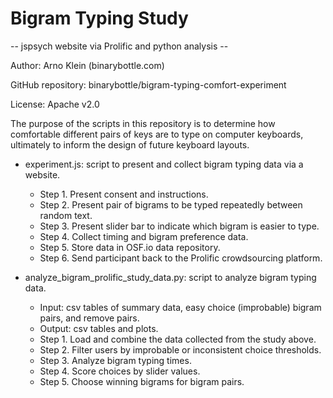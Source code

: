 # Bigram Typing Study 
-- jspsych website via Prolific and python analysis --

Author: Arno Klein (binarybottle.com)

GitHub repository: binarybottle/bigram-typing-comfort-experiment

License: Apache v2.0 

The purpose of the scripts in this repository is to determine how comfortable 
different pairs of keys are to type on computer keyboards, 
ultimately to inform the design of future keyboard layouts.

  - experiment.js: script to present and collect bigram typing data via a website.
  
    - Step 1. Present consent and instructions.
    - Step 2. Present pair of bigrams to be typed repeatedly between random text.
    - Step 3. Present slider bar to indicate which bigram is easier to type.
    - Step 4. Collect timing and bigram preference data.
    - Step 5. Store data in OSF.io data repository.
    - Step 6. Send participant back to the Prolific crowdsourcing platform.

  - analyze_bigram_prolific_study_data.py: script to analyze bigram typing data.
    - Input: csv tables of summary data, easy choice (improbable) bigram pairs, and remove pairs.
    - Output: csv tables and plots.
    - Step 1. Load and combine the data collected from the study above.
    - Step 2. Filter users by improbable or inconsistent choice thresholds.
    - Step 3. Analyze bigram typing times. 
    - Step 4. Score choices by slider values.
    - Step 5. Choose winning bigrams for bigram pairs.
